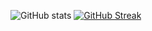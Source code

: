 ![GitHub stats](https://github-readme-stats-vercel-three-kappa.vercel.app/api?username=kendrikat&theme=graywhite&show_icons=true&count_private=true&include_all_commits=true&role=OWNER,COLLABORATOR&bg_color=00000000)
[![GitHub Streak](http://github-readme-streak-stats.herokuapp.com?user=kendrikat&theme=graywhite)](https://git.io/streak-stats)

